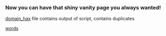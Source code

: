 ### Now you can have that shiny vanity page you always wanted!

[domain_hax](domain_hax2.csv) file contains output of script, contains duplicates

[words](https://github.com/dwyl/english-words)